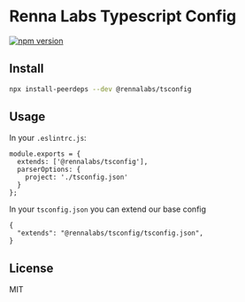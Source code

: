 # Renna Labs Typescript Config

[![npm version](https://badge.fury.io/js/@rennalabs%2Ftsconfig.svg)](https://badge.fury.io/js/@rennalabs%2Ftsconfig)

## Install

```sh
npx install-peerdeps --dev @rennalabs/tsconfig
```

## Usage

In your `.eslintrc.js`:

```tsx
module.exports = {
  extends: ['@rennalabs/tsconfig'],
  parserOptions: {
    project: './tsconfig.json'
  }
};
```

In your `tsconfig.json` you can extend our base config

```tsx
{
  "extends": "@rennalabs/tsconfig/tsconfig.json",
}
```

## License

MIT
